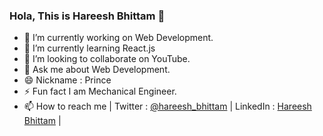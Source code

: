 ### Hola, This is Hareesh Bhittam 👋


- 🔭 I’m currently working on Web Development.
- 🌱 I’m currently learning React.js
- 👯 I’m looking to collaborate on YouTube.
- 💬 Ask me about Web Development.
- 😄 Nickname : Prince
- ⚡ Fun fact I am Mechanical Engineer.
- 📫 How to reach me | Twitter : [@hareesh_bhittam](https://twitter.com/hareesh_bhittam)  | LinkedIn : [Hareesh Bhittam](https://www.linkedin.com/in/hareeshbhittam/) |

